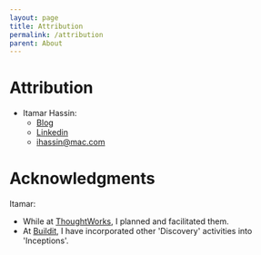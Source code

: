 ```yaml
---
layout: page
title: Attribution
permalink: /attribution
parent: About
---
```


# Attribution

- Itamar Hassin:
    - [Blog](https://blog.in-context.com)
    - [Linkedin](https://www.linkedin.com/in/itamarhassin/)
    - ihassin@mac.com
    
# Acknowledgments

Itamar:
 - While at [ThoughtWorks](https://www.thoughtworks.com/), I planned and facilitated them.
 - At [Buildit](https://buildit.wiprodigital.com/), I have incorporated other 'Discovery' activities into 'Inceptions'.
